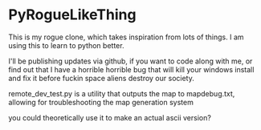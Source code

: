 # PyRogueLikeThing
This is my rogue clone, which takes inspiration from lots of things. I am using this to learn to python better.

I'll be publishing updates via github, if you want to code along with me, or find out that I have a horrible horrible bug that will kill your windows install and fix it before fuckin space aliens destroy our society.


remote_dev_test.py is a utility that outputs the map to mapdebug.txt, allowing for troubleshooting the map generation system

you could theoretically use it to make an actual ascii version?